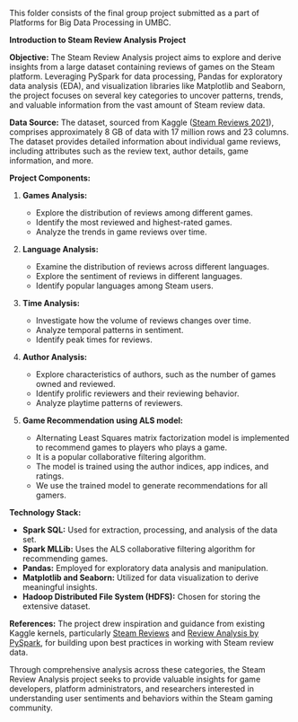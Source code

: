 This folder consists of the final group project submitted as a part of Platforms for Big Data Processing in UMBC.

**Introduction to Steam Review Analysis Project**

**Objective:**
The Steam Review Analysis project aims to explore and derive insights from a large dataset containing reviews of games on the Steam platform. Leveraging PySpark for data processing, Pandas for exploratory data analysis (EDA), and visualization libraries like Matplotlib and Seaborn, the project focuses on several key categories to uncover patterns, trends, and valuable information from the vast amount of Steam review data.

**Data Source:**
The dataset, sourced from Kaggle ([Steam Reviews 2021](https://www.kaggle.com/datasets/najzeko/steam-reviews-2021)), comprises approximately 8 GB of data with 17 million rows and 23 columns. The dataset provides detailed information about individual game reviews, including attributes such as the review text, author details, game information, and more.

**Project Components:**

1. **Games Analysis:**
   - Explore the distribution of reviews among different games.
   - Identify the most reviewed and highest-rated games.
   - Analyze the trends in game reviews over time.

2. **Language Analysis:**
   - Examine the distribution of reviews across different languages.
   - Explore the sentiment of reviews in different languages.
   - Identify popular languages among Steam users.

3. **Time Analysis:**
   - Investigate how the volume of reviews changes over time.
   - Analyze temporal patterns in sentiment.
   - Identify peak times for reviews.

4. **Author Analysis:**
   - Explore characteristics of authors, such as the number of games owned and reviewed.
   - Identify prolific reviewers and their reviewing behavior.
   - Analyze playtime patterns of reviewers.

5. **Game Recommendation using ALS model:**
   - Alternating Least Squares matrix factorization model is implemented to recommend games to players who plays a game.
   - It is a popular collaborative filtering algorithm.
   - The model is trained using the author indices, app indices, and ratings.
   - We use the trained model to generate recommendations for all gamers.

**Technology Stack:**
- **Spark SQL:** Used for extraction, processing, and analysis of the data set.
- **Spark MLLib:** Uses the ALS collaborative filtering algorithm for recommending games.
- **Pandas:** Employed for exploratory data analysis and manipulation.
- **Matplotlib and Seaborn:** Utilized for data visualization to derive meaningful insights.
- **Hadoop Distributed File System (HDFS):** Chosen for storing the extensive dataset.

**References:**
The project drew inspiration and guidance from existing Kaggle kernels, particularly [Steam Reviews](https://www.kaggle.com/code/gonzafrancoandres/steam-reviews) and [Review Analysis by PySpark](https://www.kaggle.com/code/iplori/review-analysis-by-pyspark), for building upon best practices in working with Steam review data.

Through comprehensive analysis across these categories, the Steam Review Analysis project seeks to provide valuable insights for game developers, platform administrators, and researchers interested in understanding user sentiments and behaviors within the Steam gaming community.
